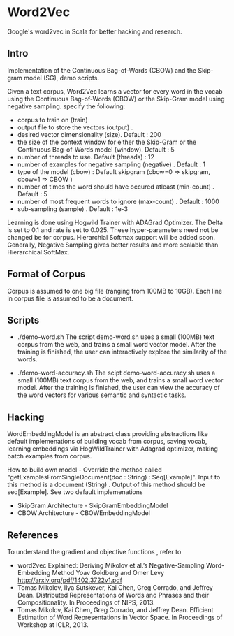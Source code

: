 Word2Vec
========
Google's word2vec in Scala for better hacking and research. 

Intro
------------------------------------------------------

Implementation of the Continuous Bag-of-Words (CBOW) and the Skip-gram model (SG), demo scripts.

Given a text corpus, Word2Vec learns a vector for every word in the vocab using the Continuous
Bag-of-Words (CBOW) or the Skip-Gram model using negative sampling. 
specify the following:
 - corpus to train on (train)
 - output file to store the vectors (output) . 
 - desired vector dimensionality (size). Default : 200
 - the size of the context window for either the Skip-Gram or the Continuous Bag-of-Words model (window). Default : 5
 - number of threads to use. Default (threads) : 12
 - number of examples for negative sampling (negative) . Default : 1
 - type of the model (cbow) : Default skipgram (cbow=0 => skipgram, cbow=1 => CBOW )
 - number of times the word should have occured atleast (min-count) . Default : 5
 - number of most frequent words to ignore (max-count) . Default : 1000
 - sub-sampling (sample) . Default : 1e-3

Learning is done using Hogwild Trainer with ADAGrad Optimizer. The Delta is set to 0.1 and rate is set to 0.025. These hyper-parameters need not be changed be for corpus. 
Hierarchial Softmax support will be added soon. Generally, Negative Sampling gives better results and more scalable than Hierarchical SoftMax.

Format of Corpus
-------------------
Corpus is assumed to one big file (ranging from 100MB to 10GB). 
Each line in corpus file is assumed to be a document.   

Scripts
---------------------
- ./demo-word.sh 
The script demo-word.sh uses a small (100MB) text corpus from the web, and trains a small word vector model. After the training is finished, the user can interactively explore the similarity of the words.

- ./demo-word-accuracy.sh 
The scipt demo-word-accuracy.sh uses a small (100MB) text corpus from the web, and trains a small word vector model. After the training is finished, the user can view the accuracy of the word vectors for various semantic and syntactic tasks.

Hacking
---------------------
WordEmbeddingModel is an abstract class providing abstractions like default implemenations of building vocab from corpus, saving vocab, learning embeddings via HogWildTrainer with Adagrad optimizer, making batch examples from corpus.

How to build own model - Override the method called "getExamplesFromSingleDocument(doc : String) : Seq[Example]". Input to this method is a document (String) . Output of this method should be seq[Example].  See two default implemenations 
 - SkipGram Architecture - SkipGramEmbeddingModel
 - CBOW Architecture - CBOWEmbeddingModel

References 
------------------------------
To understand the gradient and objective functions , refer to 
- word2vec Explained: Deriving Mikolov et al.’s Negative-Sampling Word-Embedding Method Yoav Goldberg and Omer Levy http://arxiv.org/pdf/1402.3722v1.pdf
- Tomas Mikolov, Ilya Sutskever, Kai Chen, Greg Corrado, and Jeffrey Dean. Distributed Representations of Words and Phrases and their Compositionality. In Proceedings of NIPS, 2013.
- Tomas Mikolov, Kai Chen, Greg Corrado, and Jeffrey Dean. Efficient Estimation of Word Representations in Vector Space. In Proceedings of Workshop at ICLR, 2013.
